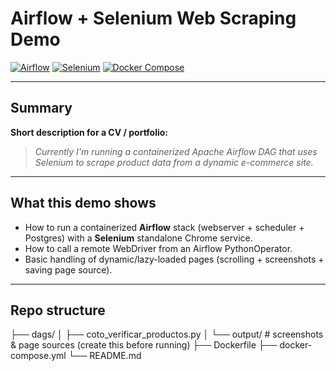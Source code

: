 # Airflow + Selenium Web Scraping Demo

[![Airflow](https://img.shields.io/badge/Airflow-2.8.1-blue)](https://airflow.apache.org/)
[![Selenium](https://img.shields.io/badge/Selenium-4.x-green)](https://www.selenium.dev/)
[![Docker Compose](https://img.shields.io/badge/Docker%20Compose-v3.9-orange)](https://docs.docker.com/compose/compose-file/compose-versioning/)

---

## Summary
**Short description for a CV / portfolio:**  
> *Currently I'm running a containerized Apache Airflow DAG that uses Selenium to scrape product data from a dynamic e-commerce site.*

---

## What this demo shows
- How to run a containerized **Airflow** stack (webserver + scheduler + Postgres) with a **Selenium** standalone Chrome service.
- How to call a remote WebDriver from an Airflow PythonOperator.
- Basic handling of dynamic/lazy-loaded pages (scrolling + screenshots + saving page source).

---

## Repo structure
├── dags/
│ ├── coto_verificar_productos.py
│ └── output/ # screenshots & page sources (create this before running)
├── Dockerfile
├── docker-compose.yml
└── README.md
